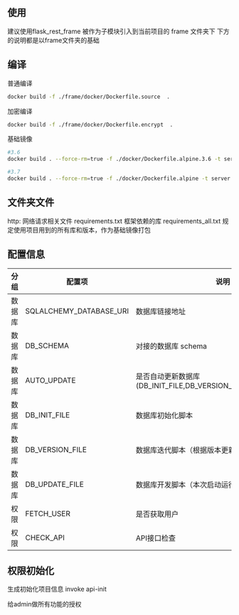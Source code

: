 ## 使用
建议使用flask_rest_frame 被作为子模块引入到当前项目的 frame 文件夹下
下方的说明都是以frame文件夹的基础

## 编译
普通编译
```bash
docker build -f ./frame/docker/Dockerfile.source  .
```

加密编译
```bash
docker build -f ./frame/docker/Dockerfile.encrypt  .
```

基础镜像
```bash
#3.6
docker build . --force-rm=true -f ./docker/Dockerfile.alpine.3.6 -t server.aiknown.cn:31003/z_ai_frame/alpine-python3:3.6 && docker push server.aiknown.cn:31003/z_ai_frame/alpine-python3:3.6

#3.7
docker build . --force-rm=true -f ./docker/Dockerfile.alpine -t server.aiknown.cn:31003/z_ai_frame/alpine-python3 && docker push server.aiknown.cn:31003/z_ai_frame/alpine-python3:latest
```

## 文件夹文件
http: 网络请求相关文件
requirements.txt 框架依赖的库
requirements_all.txt 规定使用项目用到的所有库和版本，作为基础镜像打包


## 配置信息
| 分组 | 配置项 | 说明 |
| --- | --- | --- |
| 数据库 | SQLALCHEMY_DATABASE_URI | 数据库链接地址 |
| 数据库 | DB_SCHEMA | 对接的数据库 schema |
| 数据库 | AUTO_UPDATE | 是否自动更新数据库(DB_INIT_FILE,DB_VERSION_FILE,DB_UPDATE_FILE) |
| 数据库 | DB_INIT_FILE | 数据库初始化脚本 |
| 数据库 | DB_VERSION_FILE | 数据库迭代脚本（根据版本更新） |
| 数据库 | DB_UPDATE_FILE | 数据库开发脚本（本次启动运行） |
| 权限 | FETCH_USER | 是否获取用户 |
| 权限 | CHECK_API | API接口检查 |

## 权限初始化
生成初始化项目信息
invoke api-init

给admin做所有功能的授权
